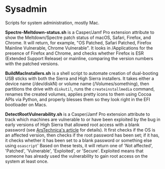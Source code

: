 # Sysadmin
Scripts for system administration, mostly Mac.

**Spectre-Meltdown-status.sh** is a Casper/Jamf Pro extension attribute to show the Meltdown/Spectre patch status of macOS, Safari, Firefox, and Chrome. It will return, for example, "OS Patched, Safari Patched, Firefox Mainline Vulnerable, Chrome Vulnerable". It looks in /Applications for the presence of Firefox and Chrome, and checks whether Firefox is ESR (Extended Support Release) or mainline, comparing the version numbers with the patched versions.

**BuildMacInstallers.sh** is a shell script to automate creation of dual-booting USB sticks with both the Sierra and High Sierra installers. It takes either a device name (/dev/diskN) or volume name (/Volumes/something), then partitions the drive with `diskutil`, runs the `createinstallmedia` command, renames the created volumes, applies pretty icons to them using Cocoa APIs via Python, and properly blesses them so they look right in the EFI bootloader on Macs.

**DetectRootVulnerability.sh** is a Casper/Jamf Pro extension attribute to track which machines are vulnerable to or have been exploited by the bug in early versions of High Sierra that allowed root access with a blank password (see [ArsTechnica's article](https://arstechnica.com/information-technology/2017/11/macos-bug-lets-you-log-in-as-admin-with-no-password-required/) for details). It first checks if the OS is an affected version, then checks if the root password has been set; if it has, it checks whether it has been set to a blank password or something else using `osascript`' Based on these tests, it will return one of 'Not affected', 'Patched', 'Vulnerable', 'Exploited', or 'Secure'. Exploited means that someone has already used the vulnerability to gain root access on the system at least once.
